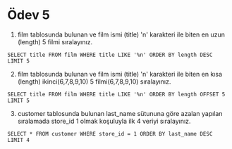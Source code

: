 # Ödev 5

1. film tablosunda bulunan ve film ismi (title) 'n' karakteri ile biten en uzun (length) 5 filmi sıralayınız.
```
SELECT title FROM film WHERE title LIKE '%n' ORDER BY length DESC LIMIT 5
```
2. film tablosunda bulunan ve film ismi (title) 'n' karakteri ile biten en kısa (length) ikinci(6,7,8,9,10) 5 filmi(6,7,8,9,10) sıralayınız.
```
SELECT title FROM film WHERE title LIKE '%n' ORDER BY length OFFSET 5 LIMIT 5
```
3. customer tablosunda bulunan last_name sütununa göre azalan yapılan sıralamada store_id 1 olmak koşuluyla ilk 4 veriyi sıralayınız.
```
SELECT * FROM customer WHERE store_id = 1 ORDER BY last_name DESC LIMIT 4
```
